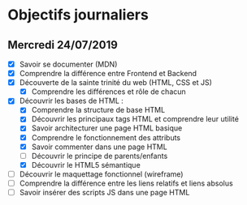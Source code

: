 # Objectifs journaliers

## Mercredi 24/07/2019


* [X] Savoir se documenter (MDN)
* [X] Comprendre la différence entre Frontend et Backend
* [X] Découverte de la sainte trinité du web (HTML, CSS et JS)
  * [X] Comprendre les différences et rôle de chacun
* [X] Découvrir les bases de HTML :
  * [X] Comprendre la structure de base HTML
  * [X] Découvrir les principaux tags HTML et comprendre leur utilité
  * [X] Savoir architecturer une page HTML basique
  * [X] Comprendre le fonctionnement des attributs
  * [X] Savoir commenter dans une page HTML
  * [ ] Découvrir le principe de parents/enfants
  * [X] Découvrir le HTML5 sémantique
* [ ] Découvrir le maquettage fonctionnel (wireframe)
* [ ] Comprendre la différence entre les liens relatifs et liens absolus
* [ ] Savoir insérer des scripts JS dans une page HTML
